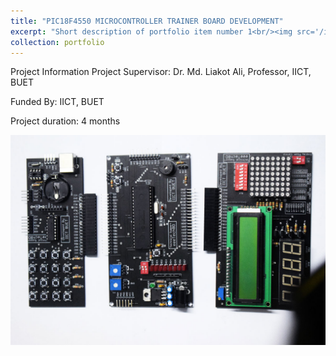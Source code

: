 ```yaml
---
title: "PIC18F4550 MICROCONTROLLER TRAINER BOARD DEVELOPMENT"
excerpt: "Short description of portfolio item number 1<br/><img src='/images/pic18f4550-dev-board-3.jpg'>"
collection: portfolio
---
```


Project Information
Project Supervisor: Dr. Md. Liakot Ali, Professor, IICT, BUET

Funded By: IICT, BUET

Project duration: 4 months


![](/images/pic18f4550-dev-board-1.jpg)